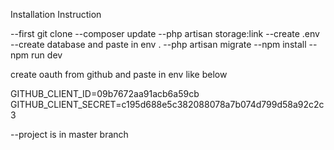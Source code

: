 Installation Instruction

--first git clone 
--composer update
--php artisan storage:link
--create .env
--create database and paste in env .
--php artisan migrate
--npm install
--npm run dev

create oauth from github and paste in env like below

GITHUB_CLIENT_ID=09b7672aa91acb6a59cb
GITHUB_CLIENT_SECRET=c195d688e5c382088078a7b074d799d58a92c2c3

--project is in master branch
